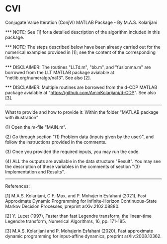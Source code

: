 # CVI

Conjugate Value Iteration (ConjVI) MATLAB Package - By M.A.S. Kolarijani

*** NOTE: See [1] for a detailed description of the algorithm included in this package.

*** NOTE: The steps described below have been already carried out for the numerical examples provided in [1]; see the content of the corresponding folders.

*** DISCLAIMER: The routines "LLTd.m", "bb.m", and "fusionma.m" are borrowed from the LLT MATLAB package avialable at "netlib.org/numeralgo/na13". See also [2].

*** DISCLAIMER: Multiple routines are borrowed from the d-CDP MATLAB package avialable at "https://github.com/AminKolarijani/d-CDP". See also [3].

-------------------------------

What to provide and how to provide it: Within the folder "MATLAB package with illustration"

(1) Open the m-file "MAIN.m".

(2) Go through section "(1) Problem data (inputs given by the user)", and follow the instructions provided in the comments.

(3) Once you provided the required inputs, you may run the code.

(4) ALL the outputs are available in the data structure "Result". You may see the description of these variables in the comments of section "(3) Implementation and Results".

-------------------------------

References:

[1] M.A.S. Kolarijani, C.F. Max, and P. Mohajerin Esfahani (2021), Fast Approximate Dynamic Programming for Infinite-Horizon Continuous-State Markov Decision Processes, preprint arXiv:2102.08880.

[2] Y. Lucet (1997), Faster than fast Legendre transform, the linear-time Legendre transform, Numerical Algorithms, 16, pp. 171-185.

[3] M.A.S. Kolarijani and P. Mohajerin Esfahani (2020), Fast approximate dynamic programming for input-affine dynamics, preprint arXiv:2008.10362.
